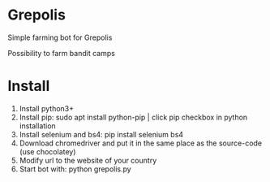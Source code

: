 # Grepolis
Simple farming bot for Grepolis

Possibility to farm bandit camps


# Install

1) Install python3+
2) Install pip:  sudo apt install python-pip | click pip checkbox in python installation
3) Install selenium and bs4: pip install selenium bs4
4) Download chromedriver and put it in the same place as the source-code (use chocolatey)
5) Modify url to the website of your country
6) Start bot with: python grepolis.py
